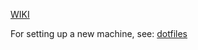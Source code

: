 [WIKI](https://github.com/mitochondrion/notes/wiki)

For setting up a new machine, see: [dotfiles](https://github.com/mitochondrion/dotfiles)
